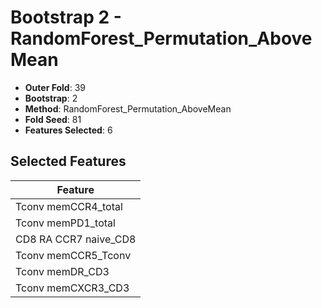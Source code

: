 # Bootstrap 2 - RandomForest_Permutation_AboveMean

- **Outer Fold**: 39
- **Bootstrap**: 2
- **Method**: RandomForest_Permutation_AboveMean
- **Fold Seed**: 81
- **Features Selected**: 6

## Selected Features

| Feature |
|---------|
| Tconv memCCR4_total |
| Tconv memPD1_total |
| CD8 RA CCR7 naive_CD8 |
| Tconv memCCR5_Tconv |
| Tconv memDR_CD3 |
| Tconv memCXCR3_CD3 |
